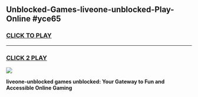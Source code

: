 
## Unblocked-Games-liveone-unblocked-Play-Online #yce65
<h3>
<a href="https://news.freeplayer.one?title=liveone-unblocked&ref=3">CLICK TO PLAY</a></h3>
<hr>

<h3>
<a href="https://news.freeplayer.one?title=liveone-unblocked&ref=3">CLICK 2 PLAY</a>
  
</h3>

<a href="https://news.freeplayer.one?title=liveone-unblocked&ref=3"><img src="https://clearcache.store/games.png"></a>


**liveone-unblocked games unblocked: Your Gateway to Fun and Accessible Online Gaming**

